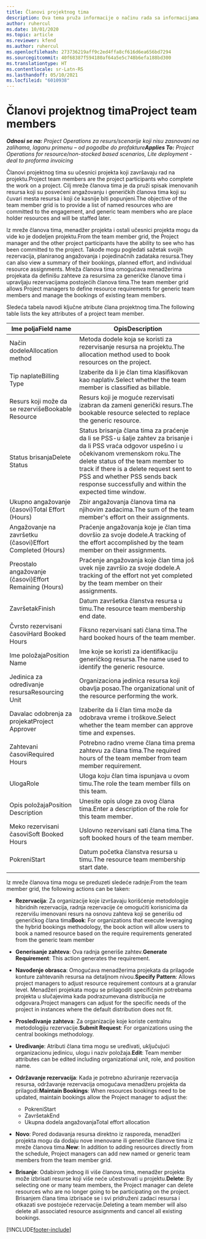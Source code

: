 ```yaml
---
title: Članovi projektnog tima
description: Ova tema pruža informacije o načinu rada sa informacijama, atributima i rasporedom članova projektnog tima.
author: ruhercul
ms.date: 10/01/2020
ms.topic: article
ms.reviewer: kfend
ms.author: ruhercul
ms.openlocfilehash: 273736219aff9c2ed4ffa8cf616d6ea656bd7294
ms.sourcegitcommit: 40f68387f594180af64a5e5c748b6efa188bd300
ms.translationtype: HT
ms.contentlocale: sr-Latn-RS
ms.lasthandoff: 05/10/2021
ms.locfileid: "6010938"
---
```

# <a name="project-team-members"></a><span data-ttu-id="da5a1-103">Članovi projektnog tima</span><span class="sxs-lookup"><span data-stu-id="da5a1-103">Project team members</span></span>

<span data-ttu-id="da5a1-104">_**Odnosi se na:** Project Operations za resurs/scenarije koji nisu zasnovani na zalihama, laganu primenu – od pogodbe do profakture_</span><span class="sxs-lookup"><span data-stu-id="da5a1-104">_**Applies To:** Project Operations for resource/non-stocked based scenarios, Lite deployment - deal to proforma invoicing_</span></span>

<span data-ttu-id="da5a1-105">Članovi projektnog tima su učesnici projekta koji završavaju rad na projektu.</span><span class="sxs-lookup"><span data-stu-id="da5a1-105">Project team members are the project participants who complete the work on a project.</span></span> <span data-ttu-id="da5a1-106">Cilj mreže članova tima je da pruži spisak imenovanih resursa koji su posvećeni angažovanju i generičkih članova tima koji su čuvari mesta resursa i koji će kasnije biti popunjeni.</span><span class="sxs-lookup"><span data-stu-id="da5a1-106">The objective of the team member grid is to provide a list of named resources who are committed to the engagement, and generic team members who are place holder resources and will be staffed later.</span></span>

<span data-ttu-id="da5a1-107">Iz mreže članova tima, menadžer projekta i ostali učesnici projekta mogu da vide ko je dodeljen projektu.</span><span class="sxs-lookup"><span data-stu-id="da5a1-107">From the team member grid, the Project manager and the other project participants have the ability to see who has been committed to the project.</span></span> <span data-ttu-id="da5a1-108">Takođe mogu pogledati sažetak svojih rezervacija, planiranog angažovanja i pojedinačnih zadataka resursa.</span><span class="sxs-lookup"><span data-stu-id="da5a1-108">They can also view a summary of their bookings, planned effort, and individual resource assignments.</span></span> <span data-ttu-id="da5a1-109">Mreža članova tima omogućava menadžerima projekata da definišu zahteve za resursima za generičke članove tima i upravljaju rezervacijama postojećih članova tima.</span><span class="sxs-lookup"><span data-stu-id="da5a1-109">The team member grid allows Project managers to define resource requirements for generic team members and manage the bookings of existing team members.</span></span>

<span data-ttu-id="da5a1-110">Sledeća tabela navodi ključne atribute člana projektnog tima.</span><span class="sxs-lookup"><span data-stu-id="da5a1-110">The following table lists the key attributes of a project team member.</span></span>

| <span data-ttu-id="da5a1-111">Ime polja</span><span class="sxs-lookup"><span data-stu-id="da5a1-111">Field name</span></span>          | <span data-ttu-id="da5a1-112">Opis</span><span class="sxs-lookup"><span data-stu-id="da5a1-112">Description</span></span>                                                                                                                                                                  |
|--------------------------|-----------------------------------------------------------------------------------------------------------------------------------------------------------------------------------|
| <span data-ttu-id="da5a1-113">Način dodele</span><span class="sxs-lookup"><span data-stu-id="da5a1-113">Allocation method</span></span>        | <span data-ttu-id="da5a1-114">Metoda dodele koja se koristi za rezervisanje resursa na projektu.</span><span class="sxs-lookup"><span data-stu-id="da5a1-114">The allocation method used to book resources on the project.</span></span>                                                                         |
| <span data-ttu-id="da5a1-115">Tip naplate</span><span class="sxs-lookup"><span data-stu-id="da5a1-115">Billing Type</span></span>             | <span data-ttu-id="da5a1-116">Izaberite da li je član tima klasifikovan kao naplativ.</span><span class="sxs-lookup"><span data-stu-id="da5a1-116">Select whether the team member is classified as billable.</span></span>                                                                                                                                       |
| <span data-ttu-id="da5a1-117">Resurs koji može da se rezerviše</span><span class="sxs-lookup"><span data-stu-id="da5a1-117">Bookable Resource</span></span>        | <span data-ttu-id="da5a1-118">Resurs koji je moguće rezervisati izabran da zameni generički resurs.</span><span class="sxs-lookup"><span data-stu-id="da5a1-118">The bookable resource selected to replace the generic resource.</span></span>                                                                                                                   |
| <span data-ttu-id="da5a1-119">Status brisanja</span><span class="sxs-lookup"><span data-stu-id="da5a1-119">Delete Status</span></span>            | <span data-ttu-id="da5a1-120">Status brisanja člana tima za praćenje da li se PSS-u šalje zahtev za brisanje i da li PSS vraća odgovor uspešno i u očekivanom vremenskom roku.</span><span class="sxs-lookup"><span data-stu-id="da5a1-120">The delete status of the team member to track if there is a delete request sent to PSS and whether PSS sends back response successfully and within the expected time window.</span></span> |
| <span data-ttu-id="da5a1-121">Ukupno angažovanje (časovi)</span><span class="sxs-lookup"><span data-stu-id="da5a1-121">Total Effort (Hours)</span></span>     | <span data-ttu-id="da5a1-122">Zbir angažovanja članova tima na njihovim zadacima.</span><span class="sxs-lookup"><span data-stu-id="da5a1-122">The sum of the team member's effort on their assignments.</span></span>                                                                                                                         |
| <span data-ttu-id="da5a1-123">Angažovanje na završetku (časovi)</span><span class="sxs-lookup"><span data-stu-id="da5a1-123">Effort Completed (Hours)</span></span> | <span data-ttu-id="da5a1-124">Praćenje angažovanja koje je član tima dovršio za svoje dodele.</span><span class="sxs-lookup"><span data-stu-id="da5a1-124">A tracking of the effort accomplished by the team member on their assignments.</span></span>                                                                                           |
| <span data-ttu-id="da5a1-125">Preostalo angažovanje (časovi)</span><span class="sxs-lookup"><span data-stu-id="da5a1-125">Effort Remaining (Hours)</span></span> | <span data-ttu-id="da5a1-126">Praćenje angažovanja koje član tima još uvek nije završio za svoje dodele.</span><span class="sxs-lookup"><span data-stu-id="da5a1-126">A tracking of the effort not yet completed by the team member on their assignments.</span></span>                                                                                    |
| <span data-ttu-id="da5a1-127">Završetak</span><span class="sxs-lookup"><span data-stu-id="da5a1-127">Finish</span></span>                   | <span data-ttu-id="da5a1-128">Datum završetka članstva resursa u timu.</span><span class="sxs-lookup"><span data-stu-id="da5a1-128">The resource team membership end date.</span></span>                                                                                                                                            |
| <span data-ttu-id="da5a1-129">Čvrsto rezervisani časovi</span><span class="sxs-lookup"><span data-stu-id="da5a1-129">Hard Booked Hours</span></span>        | <span data-ttu-id="da5a1-130">Fiksno rezervisani sati člana tima.</span><span class="sxs-lookup"><span data-stu-id="da5a1-130">The hard booked hours of the team member.</span></span>                                                                                                                                                                |
| <span data-ttu-id="da5a1-131">Ime položaja</span><span class="sxs-lookup"><span data-stu-id="da5a1-131">Position Name</span></span>            | <span data-ttu-id="da5a1-132">Ime koje se koristi za identifikaciju generičkog resursa.</span><span class="sxs-lookup"><span data-stu-id="da5a1-132">The name used to identify the generic resource.</span></span>                                                                                                                                   |
| <span data-ttu-id="da5a1-133">Jedinica za određivanje resursa</span><span class="sxs-lookup"><span data-stu-id="da5a1-133">Resourcing Unit</span></span>          | <span data-ttu-id="da5a1-134">Organizaciona jedinica resursa koji obavlja posao.</span><span class="sxs-lookup"><span data-stu-id="da5a1-134">The organizational unit of the resource performing the work.</span></span>                                                                                                                      |
| <span data-ttu-id="da5a1-135">Davalac odobrenja za projekat</span><span class="sxs-lookup"><span data-stu-id="da5a1-135">Project Approver</span></span>         | <span data-ttu-id="da5a1-136">Izaberite da li član tima može da odobrava vreme i troškove.</span><span class="sxs-lookup"><span data-stu-id="da5a1-136">Select whether the team member can approve time and expenses.</span></span>                                                                                                                     |
| <span data-ttu-id="da5a1-137">Zahtevani časovi</span><span class="sxs-lookup"><span data-stu-id="da5a1-137">Required Hours</span></span>           | <span data-ttu-id="da5a1-138">Potrebno radno vreme člana tima prema zahtevu za člana tima.</span><span class="sxs-lookup"><span data-stu-id="da5a1-138">The required hours of the team member from team member requirement.</span></span>                                                                                                                       |
| <span data-ttu-id="da5a1-139">Uloga</span><span class="sxs-lookup"><span data-stu-id="da5a1-139">Role</span></span>                     | <span data-ttu-id="da5a1-140">Uloga koju član tima ispunjava u ovom timu.</span><span class="sxs-lookup"><span data-stu-id="da5a1-140">The role the team member fills on this team.</span></span>                                                                                                                                |
| <span data-ttu-id="da5a1-141">Opis položaja</span><span class="sxs-lookup"><span data-stu-id="da5a1-141">Position Description</span></span>     | <span data-ttu-id="da5a1-142">Unesite opis uloge za ovog člana tima.</span><span class="sxs-lookup"><span data-stu-id="da5a1-142">Enter a description of the role for this team member.</span></span>                                                                                                                             |
| <span data-ttu-id="da5a1-143">Meko rezervisani časovi</span><span class="sxs-lookup"><span data-stu-id="da5a1-143">Soft Booked Hours</span></span>        | <span data-ttu-id="da5a1-144">Uslovno rezervisani sati člana tima.</span><span class="sxs-lookup"><span data-stu-id="da5a1-144">The soft booked hours of the team member.</span></span>                                                                                                                                                                 |
| <span data-ttu-id="da5a1-145">Pokreni</span><span class="sxs-lookup"><span data-stu-id="da5a1-145">Start</span></span>                    | <span data-ttu-id="da5a1-146">Datum početka članstva resursa u timu.</span><span class="sxs-lookup"><span data-stu-id="da5a1-146">The resource team membership start date.</span></span>                                                                                                                                          |

<span data-ttu-id="da5a1-147">Iz mreže članova tima mogu se preduzeti sledeće radnje:</span><span class="sxs-lookup"><span data-stu-id="da5a1-147">From the team member grid, the following actions can be taken:</span></span>

- <span data-ttu-id="da5a1-148">**Rezervacija**: Za organizacije koje izvršavaju korišćenje metodologije hibridnih rezervacija, radnja rezervacije će omogućiti korisnicima da rezervišu imenovani resurs na osnovu zahteva koji se generišu od generičkog člana tima</span><span class="sxs-lookup"><span data-stu-id="da5a1-148">**Book**: For organizations that execute leveraging the hybrid bookings methodology, the book action will allow users to book a named resource based on the require requirements generated from the generic team member</span></span>
- <span data-ttu-id="da5a1-149">**Generisanje zahteva**: Ova radnja generiše zahtev.</span><span class="sxs-lookup"><span data-stu-id="da5a1-149">**Generate Requirement**: This action generates the requirement.</span></span>
- <span data-ttu-id="da5a1-150">**Navođenje obrasca**: Omogućava menadžerima projekata da prilagode konture zahtevanih resursa na detaljnom nivou.</span><span class="sxs-lookup"><span data-stu-id="da5a1-150">**Specify Pattern**: Allows project managers to adjust resource requirement contours at a granular level.</span></span> <span data-ttu-id="da5a1-151">Menadžeri projekata mogu se prilagoditi specifičnim potrebama projekta u slučajevima kada podrazumevana distribucija ne odgovara.</span><span class="sxs-lookup"><span data-stu-id="da5a1-151">Project managers can adjust for the specific needs of the project in instances where the default distribution does not fit.</span></span>
- <span data-ttu-id="da5a1-152">**Prosleđivanje zahteva**: Za organizacije koje koriste centralnu metodologiju rezervacije.</span><span class="sxs-lookup"><span data-stu-id="da5a1-152">**Submit Request**: For organizations using the central bookings methodology.</span></span>
- <span data-ttu-id="da5a1-153">**Uređivanje**: Atributi člana tima mogu se uređivati, uključujući organizacionu jedinicu, ulogu i naziv položaja.</span><span class="sxs-lookup"><span data-stu-id="da5a1-153">**Edit**: Team member attributes can be edited including organizational unit, role, and position name.</span></span>
- <span data-ttu-id="da5a1-154">**Održavanje rezervacija**: Kada je potrebno ažuriranje rezervacija resursa, održavanje rezervacija omogućava menadžeru projekta da prilagodi:</span><span class="sxs-lookup"><span data-stu-id="da5a1-154">**Maintain Bookings**: When resources bookings need to be updated, maintain bookings allow the Project manager to adjust the:</span></span>

    - <span data-ttu-id="da5a1-155">Pokreni</span><span class="sxs-lookup"><span data-stu-id="da5a1-155">Start</span></span>
    - <span data-ttu-id="da5a1-156">Završetak</span><span class="sxs-lookup"><span data-stu-id="da5a1-156">End</span></span>
    - <span data-ttu-id="da5a1-157">Ukupna dodela angažovanja</span><span class="sxs-lookup"><span data-stu-id="da5a1-157">Total effort allocation</span></span>

- <span data-ttu-id="da5a1-158">**Novo**: Pored dodavanja resursa direktno iz rasporeda, menadžeri projekta mogu da dodaju nove imenovane ili generičke članove tima iz mreže članova tima.</span><span class="sxs-lookup"><span data-stu-id="da5a1-158">**New**: In addition to adding resources directly from the schedule, Project managers can add new named or generic team members from the team member grid.</span></span>
- <span data-ttu-id="da5a1-159">**Brisanje**: Odabirom jednog ili više članova tima, menadžer projekta može izbrisati resurse koji više neće učestvovati u projektu.</span><span class="sxs-lookup"><span data-stu-id="da5a1-159">**Delete**: By selecting one or many team members, the Project manager can delete resources who are no longer going to be participating on the project.</span></span> <span data-ttu-id="da5a1-160">Brisanjem člana tima izbrisaće se i svi pridruženi zadaci resursa i otkazati sve postojeće rezervacije.</span><span class="sxs-lookup"><span data-stu-id="da5a1-160">Deleting a team member will also delete all associated resource assignments and  cancel all existing bookings.</span></span>


[!INCLUDE[footer-include](../includes/footer-banner.md)]